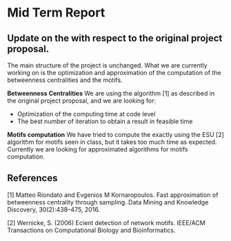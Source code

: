 # Mid Term Report
## Update on the with respect to the original project proposal.

The main structure of the project is unchanged. What we are currently working on is the optimization and approximation of the computation of the betweenness centralities and the motifs.

**Betweenness Centralities**
We are using the algorithm [1] as described in the original project proposal, and we are looking for:
 - Optimization of the computing time at code level
 - The best number of iteration to obtain a result in feasible time

**Motifs computation**
We have tried to compute the exactly using the ESU [2] algorithm for motifs seen in class, but it takes too much time as expected. Currently we are looking for approximated algorithms for motifs computation.

## References
[1] Matteo Riondato and Evgenios M Kornaropoulos. Fast approximation of betweenness centrality through sampling.
Data Mining and Knowledge Discovery, 30(2):438–475, 2016.

[2] Wernicke, S. (2006) Ecient detection of network motifs. IEEE/ACM Transactions on Computational Biology and Bioinformatics.
